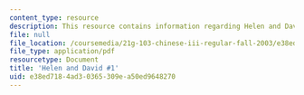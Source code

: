 ```yaml
---
content_type: resource
description: This resource contains information regarding Helen and David.
file: null
file_location: /coursemedia/21g-103-chinese-iii-regular-fall-2003/e38ed7184ad30365309ea50ed9648270_MIT21G_103F03_HelenDavid1.pdf
file_type: application/pdf
resourcetype: Document
title: 'Helen and David #1'
uid: e38ed718-4ad3-0365-309e-a50ed9648270
---
```

